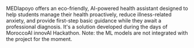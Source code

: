 MEDIapoyo offers an eco-friendly, AI-powered health assistant
designed to help students manage their health proactively,
reduce illness-related anxiety, and provide first-step basic
guidance while they await a professional diagnosis.
It's a solution developed during the days of MoroccoAI innovAI Hackathon.
Note: the ML models are not integrated with the project for the moment.
